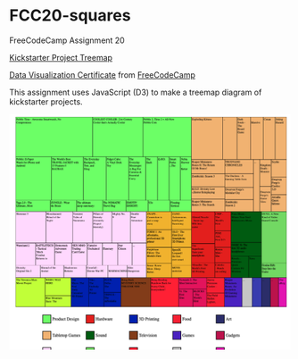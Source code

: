 # FCC20-squares
FreeCodeCamp Assignment 20

[Kickstarter Project Treemap](https://www.alex-cameron.com/FCC20/)

[Data Visualization Certificate](https://www.freecodecamp.org/certification/alexcamero/data-visualization) from [FreeCodeCamp](https://www.freecodecamp.org/)

This assignment uses JavaScript (D3) to make a treemap diagram of kickstarter projects.

![Image of app 1](https://github.com/alexcamero/FCC20-squares/blob/main/01.png)
